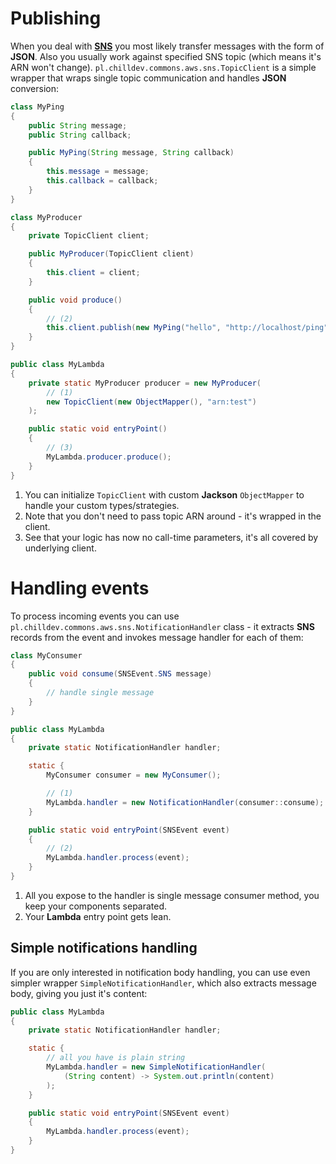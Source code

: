 <!---
# This file is part of the ChillDev-Commons.
#
# @license http://mit-license.org/ The MIT license
# @copyright 2017 © by Rafał Wrzeszcz - Wrzasq.pl.
-->

# Publishing

When you deal with [**SNS**](https://aws.amazon.com/sns/) you most likely transfer messages with the form of **JSON**. Also you usually work against specified SNS topic (which means it's ARN won't change). `pl.chilldev.commons.aws.sns.TopicClient` is a simple wrapper that wraps single topic communication and handles **JSON** conversion:

```java
class MyPing
{
    public String message;
    public String callback;

    public MyPing(String message, String callback)
    {
        this.message = message;
        this.callback = callback;
    }
}

class MyProducer
{
    private TopicClient client;

    public MyProducer(TopicClient client)
    {
        this.client = client;
    }

    public void produce()
    {
        // (2)
        this.client.publish(new MyPing("hello", "http://localhost/ping"));
    }
}

public class MyLambda
{
    private static MyProducer producer = new MyProducer(
        // (1)
        new TopicClient(new ObjectMapper(), "arn:test")
    );

    public static void entryPoint()
    {
        // (3)
        MyLambda.producer.produce();
    }
}
```

1.  You can initialize `TopicClient` with custom **Jackson** `ObjectMapper` to handle your custom types/strategies.
1.  Note that you don't need to pass topic ARN around - it's wrapped in the client.
1.  See that your logic has now no call-time parameters, it's all covered by underlying client.

# Handling events

To process incoming events you can use `pl.chilldev.commons.aws.sns.NotificationHandler` class - it extracts **SNS** records from the event and invokes message handler for each of them:

```java
class MyConsumer
{
    public void consume(SNSEvent.SNS message)
    {
        // handle single message
    }
}

public class MyLambda
{
    private static NotificationHandler handler;

    static {
        MyConsumer consumer = new MyConsumer();

        // (1)
        MyLambda.handler = new NotificationHandler(consumer::consume);
    }

    public static void entryPoint(SNSEvent event)
    {
        // (2)
        MyLambda.handler.process(event);
    }
}
```

1.  All you expose to the handler is single message consumer method, you keep your components separated.
1.  Your **Lambda** entry point gets lean.

## Simple notifications handling

If you are only interested in notification body handling, you can use even simpler wrapper `SimpleNotificationHandler`, which also extracts message body, giving you just it's content:

```java
public class MyLambda
{
    private static NotificationHandler handler;

    static {
        // all you have is plain string
        MyLambda.handler = new SimpleNotificationHandler(
            (String content) -> System.out.println(content)
        );
    }

    public static void entryPoint(SNSEvent event)
    {
        MyLambda.handler.process(event);
    }
}
```
